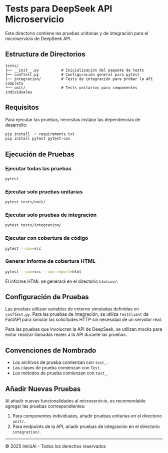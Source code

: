 # Tests para DeepSeek API Microservicio

Este directorio contiene las pruebas unitarias y de integración para el microservicio de DeepSeek API.

## Estructura de Directorios

```
tests/
├── __init__.py          # Inicialización del paquete de tests
├── conftest.py          # Configuración general para pytest
├── integration/         # Tests de integración para probar la API completa
└── unit/                # Tests unitarios para componentes individuales
```

## Requisitos

Para ejecutar las pruebas, necesitas instalar las dependencias de desarrollo:

```bash
pip install -r requirements.txt
pip install pytest pytest-cov
```

## Ejecución de Pruebas

### Ejecutar todas las pruebas

```bash
pytest
```

### Ejecutar solo pruebas unitarias

```bash
pytest tests/unit/
```

### Ejecutar solo pruebas de integración

```bash
pytest tests/integration/
```

### Ejecutar con cobertura de código

```bash
pytest --cov=src
```

### Generar informe de cobertura HTML

```bash
pytest --cov=src --cov-report=html
```

El informe HTML se generará en el directorio `htmlcov/`.

## Configuración de Pruebas

Las pruebas utilizan variables de entorno simuladas definidas en `conftest.py`. Para las pruebas de integración, se utiliza `TestClient` de FastAPI para simular las solicitudes HTTP sin necesidad de un servidor real.

Para las pruebas que involucran la API de DeepSeek, se utilizan mocks para evitar realizar llamadas reales a la API durante las pruebas.

## Convenciones de Nombrado

- Los archivos de prueba comienzan con `test_`.
- Las clases de prueba comienzan con `Test`.
- Los métodos de prueba comienzan con `test_`.

## Añadir Nuevas Pruebas

Al añadir nuevas funcionalidades al microservicio, es recomendable agregar las pruebas correspondientes:

1. Para componentes individuales, añadir pruebas unitarias en el directorio `unit/`.
2. Para endpoints de la API, añadir pruebas de integración en el directorio `integration/`.

---

© 2025 InklúAI - Todos los derechos reservados
